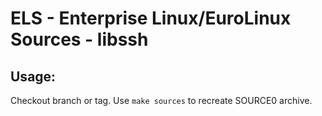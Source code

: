# ELS - Enterprise Linux/EuroLinux Sources - libssh
 
## Usage:
  Checkout branch or tag. Use `make sources` to recreate  SOURCE0 archive.
